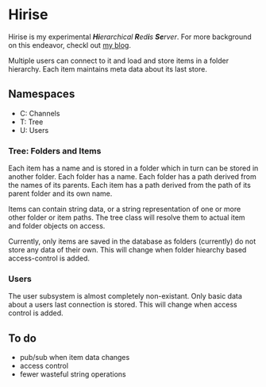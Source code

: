 # Hirise
Hirise is my experimental _**Hi**erarchical **R**ed**i**s **Se**rver_. For more background on this endeavor, checkl out [my blog](https://personalnexus.wordpress.com/2021/02/22/reading-up-on-redis).

Multiple users can connect to it and load and store items in a folder hierarchy. Each item maintains meta data about its last store.

## Namespaces
- C: Channels
- T: Tree
- U: Users

### Tree: Folders and Items

Each item has a name and is stored in a folder which in turn can be stored in another folder.
Each folder has a name.
Each folder has a path derived from the names of its parents.
Each item has a path derived from the path of its parent folder and its own name.

Items can contain string data, or a string representation of one or more other folder or item paths. The tree class will resolve them to actual item and folder objects on access.

Currently, only items are saved in the database as folders (currently) do not store any data of their own. This will change when folder hiearchy based access-control is added.

### Users

The user subsystem is almost completely non-existant. Only basic data about a users last connection is stored. This will change when access control is added.

## To do

- pub/sub when item data changes
- access control
- fewer wasteful string operations